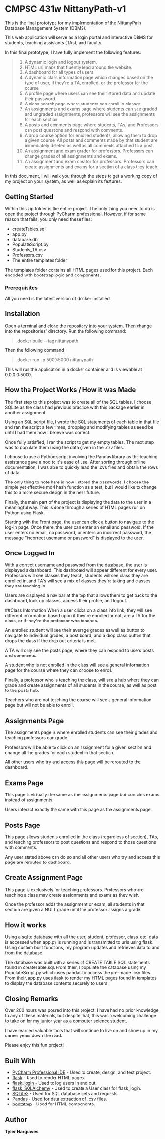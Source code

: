 # CMPSC 431w NittanyPath-v1

This is the final prototype for my implementation of the NittanyPath Database Management System (DBMS).

This web application will serve as a login portal and interactive DBMS for students, 
teaching assistants (TAs), and faculty.

In this final prototype, I have fully implement the following features:
>1. A dynamic login and logout system.
>2. HTML url maps that fluently lead around the website.
>3. A dashboard for all types of users.
>4. A dynamic class information page which changes based on the type of user, if they're a TA, 
>enrolled, or the professor for the course
>5. A profile page where users can see their stored data and update their password.
>6. A class search page where students can enroll in classes.
>7. An assignments and exams page where students can see graded and ungraded assignments,
>professors will see the assignments for each section.
>8. A posts and comments page where students, TAs, and Professors can post questions and respond with comments. 
>9. A drop course option for enrolled students, allowing them to drop a given course. All posts and comments made by
>that student are immediately deleted as well as all comments attached to a post.
>10. An assignment and exam grader for professors. Professors can change grades of all assignments and exams.
>11. An assignment and exam creator for professors. Professors can create assignments and exams for a section of a class they 
>teach.
>
In this document, I will walk you through the steps to get a working copy of my project on your system, as well as explain 
its features.
## Getting Started
Within this zip folder is the entire project. The only thing you need to do is open the project through PyCharm professional.
However, if for some reason that fails, you only need these files:
- createTables.sql
- app.py
- database.db
- PopulateScript.py
- Students_TA.csv
- Professors.csv
- The entire templates folder

The templates folder contains all HTML pages used for this project. Each encoded with bootstrap logic and components.
### Prerequisites
All you need is the latest version of docker installed.

## Installation
Open a terminal and clone the repository into your system.
Then change into the repositories' directory.
Run the following command:
>docker build --tag nittanypath

Then the following command
>docker run -p 5000:5000 nittanypath

This will run the application in a docker container and is viewable at 0.0.0.0:5000.


## How the Project Works / How it was Made
The first step to this project was to create all of the SQL tables. I choose SQLite as the class
had previous practice with this package earlier in another assignment.

Using an SQL script file, I wrote the SQL statements of each table in that file and ran the script a few times,
dropping and modifying tables as need be until I had them how I believe was correct.

Once fully satisfied, I ran the script to get my empty tables. The next step was to populate them using the data given
in the .csv files.

I choose to use a Python script involving the Pandas library as the teaching assistance gave a nod to it's ease of use.
After sorting through online documentation, I was able to quickly read the .cvs files and obtain the rows of data.

The only thing to note here is how I stored the passwords. I choose the simple yet effective md4 hash function as a test,
but I would like to change this to a more secure design in the near future.

Finally, the main part of the project is displaying the data to the user in a meaningful way. 
This is done through a series of HTML pages run on Python using Flask.

Starting with the Front page, the user can click a button to navigate to the log-in page. Once there, the user
can enter an email and password. If the user enters no email, no password, or enters an incorrect password,
the message "incorrect username or password" is displayed to the user.

## Once Logged In
With a correct username and password from the database, the user is displayed a dashboard. This dashboard will appear different
for every user. Professors will see classes they teach, students will see class they are enrolled in, and TA's will see a mix of
classes they're taking and classes they are teaching in.

Users are displayed a nav bar at the top that allows them to get back to the dashboard, look up classes, access their profile, 
and logout. 

##Class Information
When a user clicks on a class info link, they will see different information based upon if they're enrolled or not, are a TA
for the class, or if they're the professor who teaches.

An enrolled student will see their average grades as well as button to navigate to individual grades, a post board, and a
drop class button that drops the class if the drop out criteria is met.

A TA will only see the posts page, where they can respond to users posts and comments.

A student who is not enrolled in the class will see a general information page for the course where they can choose to enroll.

Finally, a professor who is teaching the class, will see a hub where they can grade and create assignments of all students in
the course, as well as post to the posts hub.

Teachers who are not teaching the course will see a general information page but will not be able to enroll.

## Assignments Page
The assignments page is where enrolled students can see their grades and teaching professors can grade.

Professors will be able to click on an assignment for a given section and change all the grades for each student in that section.

All other users who try and access this page will be rerouted to the dashboard.

## Exams Page
This page is virtually the same as the assignments page but contains exams instead of assignments.

Users interact exactly the same with this page as the assignments page.
## Posts Page
This page allows students enrolled in the class (regardless of section), TAs, and teaching professors to post questions
and respond to those questions with comments. 

Any user stated above can do so and all other users who try and access this
page are rerouted to dashboard.
## Create Assignment Page
This page is exclusively for teaching professors. Professors who are teaching a class may create assignments and exams as they wish.

Once the professor adds the assignment or exam, all students in that section are given a NULL grade until the professor assigns a grade.
## How it works
Using a sqlite database with all the user, student, professor, class, etc. data is accessed when app.py is running and is transmitted
to urls using flask. Using custom built functions, my program updates and retrieves data to and from the database.

The database was built with a series of CREATE TABLE SQL statements found in createTable.sql. From their, I populate the database using
my PopulateScript.py which uses pandas to access the pre-made .csv files. From their, app.py uses flask to render my HTML pages found in
templates to display the database contents securely to users.
## Closing Remarks
Over 200 hours was poured into this project. I have had no prior knowledge to any of these materials, but despite that, this was a
welcoming challenge to take on for my junior year as a computer science student.

I have learned valuable tools that will continue to live on and show up in my career years down the road.

Please enjoy this fun project!
## Built With

* [PyCharm Professional IDE](https://www.jetbrains.com/pycharm/) - Used to create, design, and test project.
* [flask](https://palletsprojects.com/p/flask/) - Used to render HTML pages.
* [flask_login](https://flask-login.readthedocs.io/en/latest/) - Used to log users in and out.
* [flask_SQLAlchemy](https://flask-sqlalchemy.palletsprojects.com/en/2.x/) - Used to create a User class for flask_login.
* [SQLite3](https://www.sqlite.org/index.html) - Used for SQL database gets and requests.
* [Pandas](https://pandas.pydata.org/) - Used for data extraction of .csv files.
* [bootstrap](https://getbootstrap.com/) - Used for HTML components.


## Author
**Tyler Hargraves**

